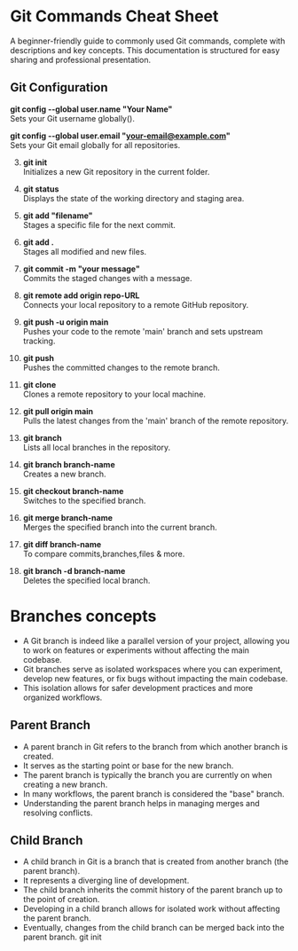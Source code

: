 

# Git Commands Cheat Sheet #
A beginner-friendly guide to commonly used Git commands, complete with descriptions and key concepts. This documentation is structured for easy sharing and professional presentation.
## Git Configuration ##
 **git config --global user.name "Your Name"**  
   Sets your Git username globally().

 **git config --global user.email "your-email@example.com"**  
   Sets your Git email globally for all repositories.

3. **git init**  
   Initializes a new Git repository in the current folder.

4. **git status**  
   Displays the state of the working directory and staging area.

5. **git add "filename"**  
  Stages a specific file for the next commit.

6. **git add .**  
  Stages all modified and new files.

7. **git commit -m "your message"**  
  Commits the staged changes with a message.

8. **git remote add origin repo-URL**  
  Connects your local repository to a remote GitHub repository.

9. **git push -u origin main**  
  Pushes your code to the remote 'main' branch and sets upstream tracking.

10. **git push**  
  Pushes the committed changes to the remote branch.

11. **git clone <repo-URL>**  
  Clones a remote repository to your local machine.

12. **git pull origin main**  
  Pulls the latest changes from the 'main' branch of the remote repository.

13. **git branch**  
  Lists all local branches in the repository.

14. **git branch branch-name**  
  Creates a new branch.

15. **git checkout branch-name**  
  Switches to the specified branch.

16. **git merge branch-name**  
  Merges the specified branch into the current branch.

17. **git diff branch-name**  
    To compare commits,branches,files & more.

19. **git branch -d branch-name**  
  Deletes the specified local branch.
# Branches concepts #
- A Git branch is indeed like a parallel version of your project, allowing you to work on features or experiments without affecting the main codebase.
- Git branches serve as isolated workspaces where you can experiment, develop new features, or fix bugs without impacting the main codebase.
- This isolation allows for safer development practices and more organized workflows.
## Parent Branch ##
- A parent branch in Git refers to the branch from which another branch is created.
- It serves as the starting point or base for the new branch.
- The parent branch is typically the branch you are currently on when creating a new branch.
- In many workflows, the parent branch is considered the "base" branch.
- Understanding the parent branch helps in managing merges and resolving conflicts.
## Child Branch ##
- A child branch in Git is a branch that is created from another branch (the parent branch). 
- It represents a diverging line of development.
- The child branch inherits the commit history of the parent branch up to the point of creation.
- Developing in a child branch allows for isolated work without affecting the parent branch.
- Eventually, changes from the child branch can be merged back into the parent branch.
git init



